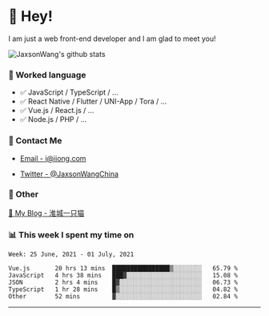 # 👋 Hey!

I am just a web front-end developer and I am glad to meet you!

![JaxsonWang's github stats](https://github-readme-stats.vercel.app/api?username=JaxsonWang&&show_icons=true&&title_color=1abc9c&&icon_color=1abc9c)


### 📝 Worked language

- ✅ JavaScript / TypeScript / ...
- ✅ React Native / Flutter / UNI-App / Tora / ...
- ✅ Vue.js / React.js / ...
- ✅ Node.js / PHP / ...

### 📮 Contact Me

- [Email - i@iiong.com](mailto:i@iiong.com)

- [Twitter - @JaxsonWangChina](https://twitter.com/JaxsonWangChina)

### 🤪 Other

[📌 My Blog - 淮城一只猫](https://iiong.com)

### 📊 This week I spent my time on

<!--START_SECTION:waka-->
```text
Week: 25 June, 2021 - 01 July, 2021

Vue.js       20 hrs 13 mins  ████████████████▒░░░░░░░░   65.79 % 
JavaScript   4 hrs 38 mins   ███▓░░░░░░░░░░░░░░░░░░░░░   15.08 % 
JSON         2 hrs 4 mins    █▓░░░░░░░░░░░░░░░░░░░░░░░   06.73 % 
TypeScript   1 hr 28 mins    █▒░░░░░░░░░░░░░░░░░░░░░░░   04.82 % 
Other        52 mins         ▓░░░░░░░░░░░░░░░░░░░░░░░░   02.84 % 
```
<!--END_SECTION:waka-->

---
